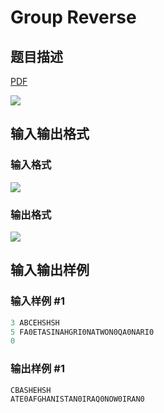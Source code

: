 # Group Reverse

## 题目描述

[problemUrl]: https://uva.onlinejudge.org/index.php?option=com_onlinejudge&Itemid=8&category=23&page=show_problem&problem=2133

[PDF](https://uva.onlinejudge.org/external/111/p11192.pdf)

![](https://cdn.luogu.com.cn/upload/vjudge_pic/UVA11192/4f5257369f8741093e888abaf612ae1fde8fd876.png)

## 输入输出格式

### 输入格式

![](https://cdn.luogu.com.cn/upload/vjudge_pic/UVA11192/01d61926cef00dc72367709d53197dcb9a3e113a.png)

### 输出格式

![](https://cdn.luogu.com.cn/upload/vjudge_pic/UVA11192/c41e4dff49ce4a8629feebe46625aa7892383c02.png)

## 输入输出样例

### 输入样例 #1

```cpp
3 ABCEHSHSH
5 FA0ETASINAHGRI0NATWON0QA0NARI0
0
```


### 输出样例 #1

```cpp
CBASHEHSH
ATE0AFGHANISTAN0IRAQ0NOW0IRAN0
```


